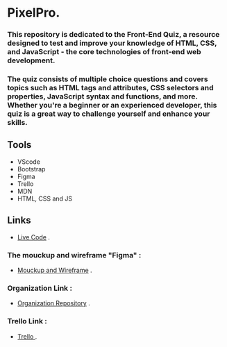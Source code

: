 # PixelPro.
### This repository is dedicated to the Front-End Quiz, a resource designed to test and improve your knowledge of HTML, CSS, and JavaScript - the core technologies of front-end web development.

### The quiz consists of multiple choice questions and covers topics such as HTML tags and attributes, CSS selectors and properties, JavaScript syntax and functions, and more. Whether you're a beginner or an experienced developer, this quiz is a great way to challenge yourself and enhance your skills.

## Tools
- VScode 
- Bootstrap
- Figma
- Trello 
- MDN
- HTML, CSS and JS

## Links


* [Live Code](https://bashar-alamoush.github.io/Organization/) .

### The mouckup and wireframe "Figma" :

+ [Mouckup and Wireframe](https://www.figma.com/file/pgVMvWsiZ1bxvDCqm2uXJg/Untitled?node-id=0-1&t=urLG5bMQtyozx5qm-0) .

### Organization Link :

+ [Organization Repository](https://github.com/Bashar-AlAmoush/Organization) .

### Trello Link :

+ [Trello ](https://trello.com/b/U8FWfwHG/organization) .
